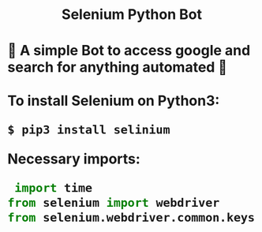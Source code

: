 <h1 align="center">Selenium Python Bot<h1>
🤖 A simple Bot to access google and search for anything automated 🐍 
 <br>
 <br>
 To install Selenium on Python3:
 <br>
 
 
 ```terminal
 $ pip3 install selinium
```
Necessary imports:

```Python
 import time
from selenium import webdriver
from selenium.webdriver.common.keys import Keys

```
<br>



